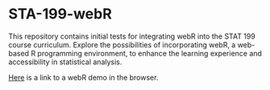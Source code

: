 # STA-199-webR

This repository contains initial tests for integrating webR into the STAT 199 course curriculum. Explore the possibilities of incorporating webR, a web-based R programming environment, to enhance the learning experience and accessibility in statistical analysis.

[Here](webR_demo.html) is a link to a webR demo in the browser.
